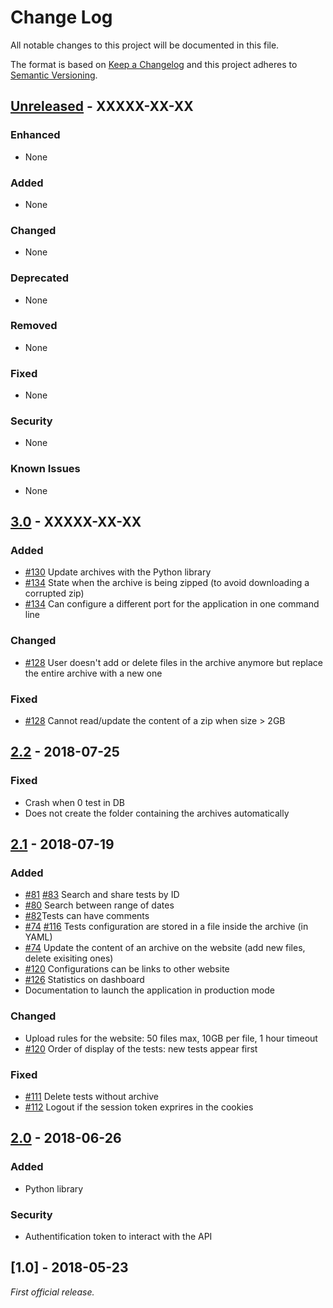 # Change Log
All notable changes to this project will be documented in this file.

The format is based on [Keep a Changelog](http://keepachangelog.com/)
and this project adheres to [Semantic Versioning](http://semver.org/).

## [Unreleased] - XXXXX-XX-XX
### Enhanced
- None

### Added
- None

### Changed
- None

### Deprecated
- None

### Removed
- None

### Fixed
- None

### Security
- None

### Known Issues
- None

## [3.0] - XXXXX-XX-XX

### Added
- [#130](https://gitlab.aldebaran.lan/hardware-test/astr/issues/130) Update archives with the Python library
- [#134](https://gitlab.aldebaran.lan/hardware-test/astr/issues/134) State when the archive is being zipped (to avoid downloading a corrupted zip)
- [#134](https://gitlab.aldebaran.lan/hardware-test/astr/issues/134) Can configure a different port for the application in one command line

### Changed
- [#128](https://gitlab.aldebaran.lan/hardware-test/astr/issues/128) User doesn't add or delete files in the archive anymore but replace the entire archive with a new one

### Fixed
- [#128](https://gitlab.aldebaran.lan/hardware-test/astr/issues/128) Cannot read/update the content of a zip when size > 2GB

## [2.2] - 2018-07-25

### Fixed
- Crash when 0 test in DB
- Does not create the folder containing the archives automatically

## [2.1] - 2018-07-19

### Added
- [#81](https://gitlab.aldebaran.lan/hardware-test/astr/issues/81) [#83](https://gitlab.aldebaran.lan/hardware-test/astr/issues/83) Search and share tests by ID
- [#80](https://gitlab.aldebaran.lan/hardware-test/astr/issues/80) Search between range of dates
- [#82](https://gitlab.aldebaran.lan/hardware-test/astr/issues/82)Tests can have comments
- [#74](https://gitlab.aldebaran.lan/hardware-test/astr/issues/74) [#116](https://gitlab.aldebaran.lan/hardware-test/astr/issues/116) Tests configuration are stored in a file inside the archive (in YAML)
- [#74](https://gitlab.aldebaran.lan/hardware-test/astr/issues/74) Update the content of an archive on the website (add new files, delete exisiting ones)
- [#120](https://gitlab.aldebaran.lan/hardware-test/astr/issues/120) Configurations can be links to other website
- [#126](https://gitlab.aldebaran.lan/hardware-test/astr/issues/126) Statistics on dashboard
- Documentation to launch the application in production mode

### Changed
- Upload rules for the website: 50 files max, 10GB per file, 1 hour timeout
- [#120](https://gitlab.aldebaran.lan/hardware-test/astr/issues/120) Order of display of the tests: new tests appear first

### Fixed
- [#111](https://gitlab.aldebaran.lan/hardware-test/astr/issues/111) Delete tests without archive
- [#112](https://gitlab.aldebaran.lan/hardware-test/astr/issues/112) Logout if the session token exprires in the cookies

## [2.0] - 2018-06-26

### Added
- Python library

### Security
- Authentification token to interact with the API

## [1.0] - 2018-05-23

*First official release.*

[Unreleased]: https://gitlab.aldebaran.lan/hardware-test/astr/compare/v3.0...HEAD
[3.0]: https://gitlab.aldebaran.lan/hardware-test/astr/compare/v2.1...v3.0
[2.2]: https://gitlab.aldebaran.lan/hardware-test/astr/compare/v2.1...v2.2
[2.1]: https://gitlab.aldebaran.lan/hardware-test/astr/compare/v2.0...v2.1
[2.0]: https://gitlab.aldebaran.lan/hardware-test/astr/compare/v1.0...v2.0
